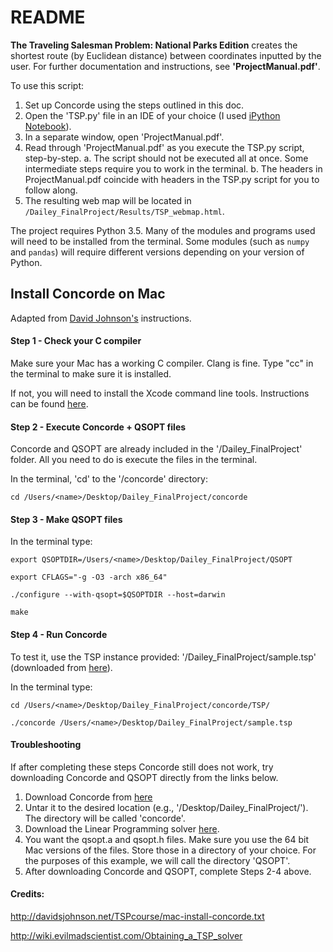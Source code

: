 # README

**The Traveling Salesman Problem: National Parks Edition** creates the shortest route (by Euclidean distance) between coordinates inputted by the user. For further documentation and instructions, see **'ProjectManual.pdf'**. 

To use this script:

1. Set up Concorde using the steps outlined in this doc.
2. Open the 'TSP.py' file in an IDE of your choice (I used [iPython Notebook](https://ipython.org)). 
3. In a separate window, open 'ProjectManual.pdf'.
4. Read through 'ProjectManual.pdf' as you execute the TSP.py script, step-by-step. 
	a. The script should not be executed all at once. Some intermediate steps require you to work in the terminal. 
	b. The headers in ProjectManual.pdf coincide with headers in the TSP.py script for you to follow along.
5. The resulting web map will be located in `/Dailey_FinalProject/Results/TSP_webmap.html`. 

The project requires Python 3.5. Many of the modules and programs used will need to be installed from the terminal. Some modules (such as `numpy` and `pandas`) will require different versions depending on your version of Python. 

## Install Concorde on Mac
Adapted from [David Johnson's](http://davidsjohnson.net/TSPcourse/mac-install-concorde.txt) instructions.

#### Step 1 - Check your C compiler
Make sure your Mac has a working C compiler. Clang is fine. Type "cc" in the terminal to make sure it is installed. 

If not, you will need to install the Xcode command line tools. Instructions can be found [here](http://osxdaily.com/2014/02/12/install-command-line-tools-mac-os-x/).

#### Step 2 - Execute Concorde + QSOPT files
Concorde and QSOPT are already included in the '/Dailey_FinalProject' folder. All you need to do is execute the files in the terminal. 

In the terminal, 'cd' to the '/concorde' directory:
	
	cd /Users/<name>/Desktop/Dailey_FinalProject/concorde

#### Step 3 - Make QSOPT files
In the terminal type: 

	export QSOPTDIR=/Users/<name>/Desktop/Dailey_FinalProject/QSOPT

	export CFLAGS="-g -O3 -arch x86_64"

	./configure --with-qsopt=$QSOPTDIR --host=darwin

	make

#### Step 4 - Run Concorde
To test it, use the TSP instance provided: '/Dailey_FinalProject/sample.tsp' (downloaded from [here](http://www.iwr.uni-heidelberg.de/groups/comopt/software/TSPLIB95/tsp/)).

In the terminal type:
	
	cd /Users/<name>/Desktop/Dailey_FinalProject/concorde/TSP/
	
	./concorde /Users/<name>/Desktop/Dailey_FinalProject/sample.tsp


#### Troubleshooting
If after completing these steps Concorde still does not work, try downloading Concorde and QSOPT directly from the links below.

1. Download Concorde from [here](http://www.math.uwaterloo.ca/tsp/concorde/downloads/codes/src/co031219.tgz)
2. Untar it to the desired location (e.g., '/Desktop/Dailey_FinalProject/'). The directory will be called 'concorde'.
3. Download the Linear Programming solver [here](http://www2.isye.gatech.edu/~wcook/qsopt/beta/index.html).
4. You want the qsopt.a and qsopt.h files. Make sure you use the 64 bit Mac versions of the files. Store those in a directory of your choice. For the purposes of this example, we will call the directory 'QSOPT'.
5. After downloading Concorde and QSOPT, complete Steps 2-4 above.

#### Credits:
http://davidsjohnson.net/TSPcourse/mac-install-concorde.txt

http://wiki.evilmadscientist.com/Obtaining_a_TSP_solver

